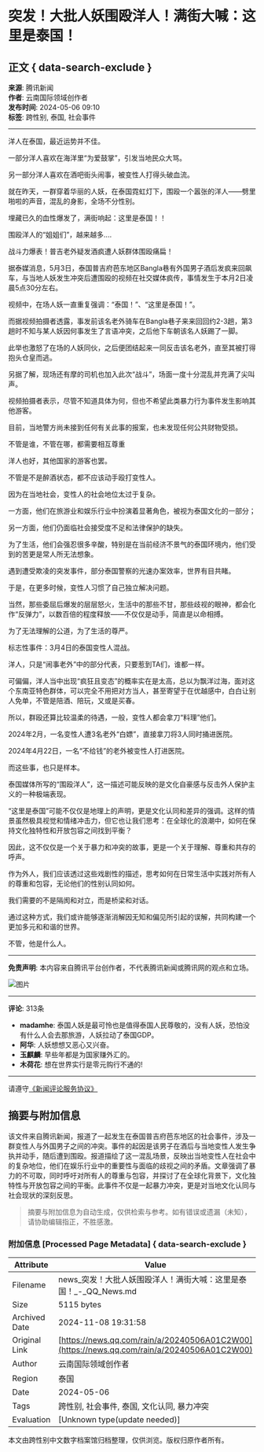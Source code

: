 # 突发！大批人妖围殴洋人！满街大喊：这里是泰国！

## 正文 { data-search-exclude }


**来源**: 腾讯新闻  
**作者**: 云南国际领域创作者  
**发布时间**: 2024-05-06 09:10  
**标签**: 跨性别, 泰国, 社会事件

---

洋人在泰国，最近运势并不佳。

一部分洋人喜欢在海洋里“为爱鼓掌”，引发当地民众大骂。

另一部分洋人喜欢在酒吧街头闹事，被变性人打得头破血流。

就在昨天，一群穿着华丽的人妖，在泰国霓虹灯下，围殴一个嚣张的洋人——劈里啪啦的声音，混乱的身影，全场不分性别。

埋藏已久的血性爆发了，满街响起：这里是泰国！！

围殴洋人的“姐姐们”，越来越多....

战斗力爆表！普吉老外疑发酒疯遭人妖群体围殴痛扁！

据泰媒消息，5月3日，泰国普吉府芭东地区Bangla巷有外国男子酒后发疯来回飙车，与当地人妖发生冲突后遭围殴的视频在社交媒体疯传，事情发生于本月2日凌晨5点30分左右。

视频中，在场人妖一直重复强调：“泰国！”、“这里是泰国！”。

而据视频拍摄者透露，事发前该名老外骑车在Bangla巷子来来回回约2-3趟，第3趟时不知与某人妖因何事发生了言语冲突，之后他下车朝该名人妖踢了一脚。

此举也激怒了在场的人妖同伙，之后便团结起来一同反击该名老外，直至其被打得抱头仓皇而逃。

另据了解，现场还有摩的司机也加入此次“战斗”，场面一度十分混乱并充满了尖叫声。

视频拍摄者表示，尽管不知道具体为何，但也不希望此类暴力行为事件发生影响其他游客。

目前，当地警方尚未接到任何有关此事的报案，也未发现任何公共财物受损。

不管是谁，不管在哪，都需要相互尊重

洋人也好，其他国家的游客也罢。

不管是不是醉酒状态，都不应该动手殴打变性人。

因为在当地社会，变性人的社会地位太过于复杂。

一方面，他们在旅游业和娱乐行业中扮演着显著角色，被视为泰国文化的一部分；

另一方面，他们仍面临社会接受度不足和法律保护的缺失。

为了生活，他们会强忍很多辛酸，特别是在当前经济不景气的泰国环境内，他们受到的苦更是常人所无法想象。

遇到遭受欺凌的突发事件，部分泰国警察的光速办案效率，世界有目共睹。

于是，在更多时候，变性人习惯了自己独立解决问题。

当然，那些委屈后爆发的层层怒火，生活中的那些不甘，那些歧视的眼神，都会化作“反弹力”，以数百倍的程度释放——不仅仅是动手，简直是以命相搏。

为了无法理解的公道，为了生活的尊严。

标志性事件：3月4日的泰国变性人混战。

洋人，只是“闹事老外”中的部分代表，只要惹到TA们，谁都一样。

可偏偏，洋人当中出现“疯狂且变态”的概率实在是太高，总以为飘洋过海，面对这个东南亚特色群体，可以完全不用把对方当人，甚至寄望于在优越感中，白白让别人免单，不管是陪酒、陪玩，又或是买春。

所以，群殴还算比较温柔的待遇，一般，变性人都会拿刀“料理”他们。

2024年2月，一名变性人遭3名老外“白嫖”，直接拿刀将3人同时捅进医院。

2024年4月22日，一名“不给钱”的老外被变性人打进医院。

而这些事，也只是样本。

泰国媒体所写的“围殴洋人”，这一描述可能反映的是文化自豪感与反击外人保护主义的一种极端表现。

“这里是泰国”可能不仅仅是地理上的声明，更是文化认同和差异的强调。这样的情景虽然极具视觉和情绪冲击力，但它也让我们思考：在全球化的浪潮中，如何在保持文化独特性和开放包容之间找到平衡？

因此，这不仅仅是一个关于暴力和冲突的故事，更是一个关于理解、尊重和共存的呼声。

作为外人，我们应该透过这些戏剧性的描述，思考如何在日常生活中实践对所有人的尊重和包容，无论他们的性别认同如何。

我们需要的不是隔阂和对立，而是桥梁和对话。

通过这种方式，我们或许能够逐渐消解因无知和偏见所引起的误解，共同构建一个更加多元和和谐的世界。

不管，他是什么人。

---

**免责声明**: 本内容来自腾讯平台创作者，不代表腾讯新闻或腾讯网的观点和立场。

![图片](https://inews.gtimg.com/newsapp_bt/0/1012205723968_6694/0)

---

**评论**: 313条

- **madamhe**: 泰国人妖是最可怜也是值得泰国人民尊敬的，没有人妖，恐怕没有什么人会去那旅游，人妖拉动了泰国GDP。
- **阿华**: 人妖想想又恶心又兴奋。
- **玉麒麟**: 早些年都是为国家赚外汇的。
- **木荷花**: 想在世界实行是零元购行不通的!

---

请遵守[《新闻评论服务协议》](https://new.qq.com/static/coralinfo.htm)
<!-- tcd_original_link https://news.qq.com/rain/a/20240506A01C2W00 -->
## 摘要与附加信息

<!-- tcd_abstract -->
该文件来自腾讯新闻，报道了一起发生在泰国普吉府芭东地区的社会事件，涉及一群变性人与外国男子之间的冲突。事件的起因是该男子在酒后与当地变性人发生争执并动手，随后遭到围殴。报道描绘了这一混乱场景，反映出当地变性人在社会中的复杂地位，他们在娱乐行业中的重要性与面临的歧视之间的矛盾。文章强调了暴力的不可取，同时呼吁对所有人的尊重与包容，并探讨了在全球化背景下，文化独特性与开放包容之间的平衡。此事件不仅是一起暴力冲突，更是对当地文化认同与社会现状的深刻反思。
<!-- tcd_abstract_end -->

> 摘要与附加信息为自动生成，仅供检索与参考。如有错误或遗漏（未知），请协助编辑指正，不胜感激。

### 附加信息 [Processed Page Metadata] { data-search-exclude }

| Attribute       | Value                                  |
|-----------------|----------------------------------------|
| Filename        | news_突发！大批人妖围殴洋人！满街大喊：这里是泰国！_-_QQ_News.md                             |
| Size            | 5115 bytes                           |
| Archived Date   | 2024-11-08 19:31:58                             |
| Original Link   | [https://news.qq.com/rain/a/20240506A01C2W00](https://news.qq.com/rain/a/20240506A01C2W00)                       |
| Author          | 云南国际领域创作者                               |
| Region          | 泰国                               |
| Date            | 2024-05-06                                 |
| Tags            | 跨性别, 社会事件, 泰国, 文化认同, 暴力冲突                                 |
| Evaluation            | [Unknown type(update needed)]                                 |
<!-- tcd_table_end -->

本文由跨性别中文数字档案馆归档整理，仅供浏览。版权归原作者所有。
